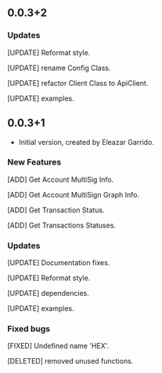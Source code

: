 ## 0.0.3+2

### Updates
[UPDATE] Reformat style.

[UPDATE] rename Config Class.

[UPDATE] refactor Client Class to ApiClient.

[UPDATE] examples.


## 0.0.3+1

- Initial version, created by Eleazar Garrido.

### New Features
[ADD] Get Account MultiSig Info.

[ADD] Get Account MultiSign Graph Info.

[ADD] Get Transaction Status.

[ADD] Get Transactions Statuses.

### Updates
[UPDATE] Documentation fixes.

[UPDATE] Reformat style.

[UPDATE] dependencies.

[UPDATE] examples.

### Fixed bugs
[FIXED] Undefined name 'HEX'.

[DELETED] removed unused functions.